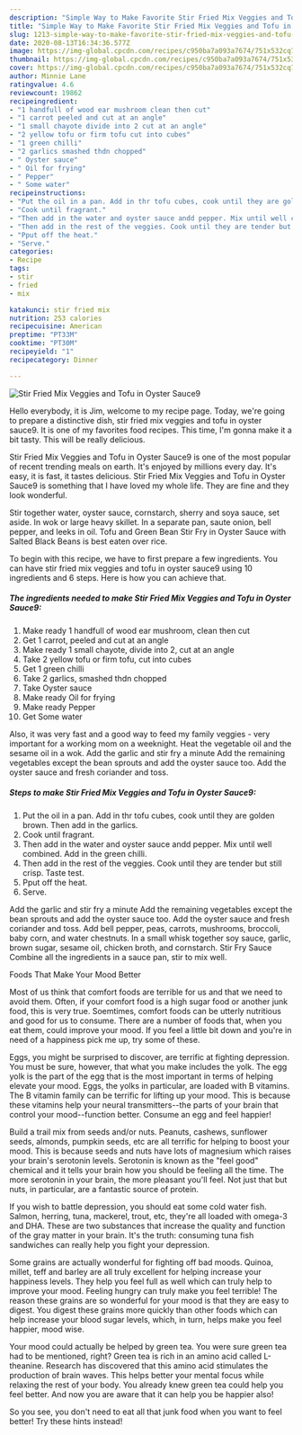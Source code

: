 ```yaml
---
description: "Simple Way to Make Favorite Stir Fried Mix Veggies and Tofu in Oyster Sauce9"
title: "Simple Way to Make Favorite Stir Fried Mix Veggies and Tofu in Oyster Sauce9"
slug: 1213-simple-way-to-make-favorite-stir-fried-mix-veggies-and-tofu-in-oyster-sauce9
date: 2020-08-13T16:34:36.577Z
image: https://img-global.cpcdn.com/recipes/c950ba7a093a7674/751x532cq70/stir-fried-mix-veggies-and-tofu-in-oyster-sauce9-recipe-main-photo.jpg
thumbnail: https://img-global.cpcdn.com/recipes/c950ba7a093a7674/751x532cq70/stir-fried-mix-veggies-and-tofu-in-oyster-sauce9-recipe-main-photo.jpg
cover: https://img-global.cpcdn.com/recipes/c950ba7a093a7674/751x532cq70/stir-fried-mix-veggies-and-tofu-in-oyster-sauce9-recipe-main-photo.jpg
author: Minnie Lane
ratingvalue: 4.6
reviewcount: 19862
recipeingredient:
- "1 handfull of wood ear mushroom clean then cut"
- "1 carrot peeled and cut at an angle"
- "1 small chayote divide into 2 cut at an angle"
- "2 yellow tofu or firm tofu cut into cubes"
- "1 green chilli"
- "2 garlics smashed thdn chopped"
- " Oyster sauce"
- " Oil for frying"
- " Pepper"
- " Some water"
recipeinstructions:
- "Put the oil in a pan. Add in thr tofu cubes, cook until they are golden brown. Then add in the garlics."
- "Cook until fragrant."
- "Then add in the water and oyster sauce andd pepper. Mix until well combined. Add in the green chilli."
- "Then add in the rest of the veggies. Cook until they are tender but still crisp. Taste test."
- "Pput off the heat."
- "Serve."
categories:
- Recipe
tags:
- stir
- fried
- mix

katakunci: stir fried mix 
nutrition: 253 calories
recipecuisine: American
preptime: "PT33M"
cooktime: "PT30M"
recipeyield: "1"
recipecategory: Dinner

---
```



![Stir Fried Mix Veggies and Tofu in Oyster Sauce9](https://img-global.cpcdn.com/recipes/c950ba7a093a7674/751x532cq70/stir-fried-mix-veggies-and-tofu-in-oyster-sauce9-recipe-main-photo.jpg)

Hello everybody, it is Jim, welcome to my recipe page. Today, we're going to prepare a distinctive dish, stir fried mix veggies and tofu in oyster sauce9. It is one of my favorites food recipes. This time, I'm gonna make it a bit tasty. This will be really delicious.

Stir Fried Mix Veggies and Tofu in Oyster Sauce9 is one of the most popular of recent trending meals on earth. It's enjoyed by millions every day. It's easy, it is fast, it tastes delicious. Stir Fried Mix Veggies and Tofu in Oyster Sauce9 is something that I have loved my whole life. They are fine and they look wonderful.

Stir together water, oyster sauce, cornstarch, sherry and soya sauce, set aside. In wok or large heavy skillet. In a separate pan, saute onion, bell pepper, and leeks in oil. Tofu and Green Bean Stir Fry in Oyster Sauce with Salted Black Beans is best eaten over rice.


To begin with this recipe, we have to first prepare a few ingredients. You can have stir fried mix veggies and tofu in oyster sauce9 using 10 ingredients and 6 steps. Here is how you can achieve that.

<!--inarticleads1-->

##### The ingredients needed to make Stir Fried Mix Veggies and Tofu in Oyster Sauce9:

1. Make ready 1 handfull of wood ear mushroom, clean then cut
1. Get 1 carrot, peeled and cut at an angle
1. Make ready 1 small chayote, divide into 2, cut at an angle
1. Take 2 yellow tofu or firm tofu, cut into cubes
1. Get 1 green chilli
1. Take 2 garlics, smashed thdn chopped
1. Take  Oyster sauce
1. Make ready  Oil for frying
1. Make ready  Pepper
1. Get  Some water


Also, it was very fast and a good way to feed my family veggies - very important for a working mom on a weeknight. Heat the vegetable oil and the sesame oil in a wok. Add the garlic and stir fry a minute Add the remaining vegetables except the bean sprouts and add the oyster sauce too. Add the oyster sauce and fresh coriander and toss. 

<!--inarticleads2-->

##### Steps to make Stir Fried Mix Veggies and Tofu in Oyster Sauce9:

1. Put the oil in a pan. Add in thr tofu cubes, cook until they are golden brown. Then add in the garlics.
1. Cook until fragrant.
1. Then add in the water and oyster sauce andd pepper. Mix until well combined. Add in the green chilli.
1. Then add in the rest of the veggies. Cook until they are tender but still crisp. Taste test.
1. Pput off the heat.
1. Serve.


Add the garlic and stir fry a minute Add the remaining vegetables except the bean sprouts and add the oyster sauce too. Add the oyster sauce and fresh coriander and toss. Add bell pepper, peas, carrots, mushrooms, broccoli, baby corn, and water chestnuts. In a small whisk together soy sauce, garlic, brown sugar, sesame oil, chicken broth, and cornstarch. Stir Fry Sauce Combine all the ingredients in a sauce pan, stir to mix well. 

Foods That Make Your Mood Better


Most of us think that comfort foods are terrible for us and that we need to avoid them. Often, if your comfort food is a high sugar food or another junk food, this is very true. Soemtimes, comfort foods can be utterly nutritious and good for us to consume. There are a number of foods that, when you eat them, could improve your mood. If you feel a little bit down and you're in need of a happiness pick me up, try some of these.

Eggs, you might be surprised to discover, are terrific at fighting depression. You must be sure, however, that what you make includes the yolk. The egg yolk is the part of the egg that is the most important in terms of helping elevate your mood. Eggs, the yolks in particular, are loaded with B vitamins. The B vitamin family can be terrific for lifting up your mood. This is because these vitamins help your neural transmitters--the parts of your brain that control your mood--function better. Consume an egg and feel happier!

Build a trail mix from seeds and/or nuts. Peanuts, cashews, sunflower seeds, almonds, pumpkin seeds, etc are all terrific for helping to boost your mood. This is because seeds and nuts have lots of magnesium which raises your brain's serotonin levels. Serotonin is known as the "feel good" chemical and it tells your brain how you should be feeling all the time. The more serotonin in your brain, the more pleasant you'll feel. Not just that but nuts, in particular, are a fantastic source of protein.

If you wish to battle depression, you should eat some cold water fish. Salmon, herring, tuna, mackerel, trout, etc, they're all loaded with omega-3 and DHA. These are two substances that increase the quality and function of the gray matter in your brain. It's the truth: consuming tuna fish sandwiches can really help you fight your depression. 

Some grains are actually wonderful for fighting off bad moods. Quinoa, millet, teff and barley are all truly excellent for helping increase your happiness levels. They help you feel full as well which can truly help to improve your mood. Feeling hungry can truly make you feel terrible! The reason these grains are so wonderful for your mood is that they are easy to digest. You digest these grains more quickly than other foods which can help increase your blood sugar levels, which, in turn, helps make you feel happier, mood wise.

Your mood could actually be helped by green tea. You were sure green tea had to be mentioned, right? Green tea is rich in an amino acid called L-theanine. Research has discovered that this amino acid stimulates the production of brain waves. This helps better your mental focus while relaxing the rest of your body. You already knew green tea could help you feel better. And now you are aware that it can help you be happier also!

So you see, you don't need to eat all that junk food when you want to feel better! Try  these hints  instead!


